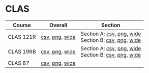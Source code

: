 # CLAS

| Course | Overall | Section |
| ------ | ------- | ------- |
| CLAS 121R | [csv](https://github.com/UCSD-Historical-Enrollment-Data/2024Spring/blob/main/overall/CLAS%20121R.csv), [png](https://raw.githubusercontent.com/UCSD-Historical-Enrollment-Data/2024Spring/main/plot_overall/CLAS%20121R.png), [wide](https://raw.githubusercontent.com/UCSD-Historical-Enrollment-Data/2024Spring/main/plot_overall_wide/CLAS%20121R.png) | Section A: [csv](https://github.com/UCSD-Historical-Enrollment-Data/2024Spring/blob/main/section/CLAS%20121R_A.csv), [png](https://raw.githubusercontent.com/UCSD-Historical-Enrollment-Data/2024Spring/main/plot_section/CLAS%20121R_A.png), [wide](https://raw.githubusercontent.com/UCSD-Historical-Enrollment-Data/2024Spring/main/plot_section_wide/CLAS%20121R_A.png)<br>Section B: [csv](https://github.com/UCSD-Historical-Enrollment-Data/2024Spring/blob/main/section/CLAS%20121R_B.csv), [png](https://raw.githubusercontent.com/UCSD-Historical-Enrollment-Data/2024Spring/main/plot_section/CLAS%20121R_B.png), [wide](https://raw.githubusercontent.com/UCSD-Historical-Enrollment-Data/2024Spring/main/plot_section_wide/CLAS%20121R_B.png) |
| CLAS 196B | [csv](https://github.com/UCSD-Historical-Enrollment-Data/2024Spring/blob/main/overall/CLAS%20196B.csv), [png](https://raw.githubusercontent.com/UCSD-Historical-Enrollment-Data/2024Spring/main/plot_overall/CLAS%20196B.png), [wide](https://raw.githubusercontent.com/UCSD-Historical-Enrollment-Data/2024Spring/main/plot_overall_wide/CLAS%20196B.png) | Section A: [csv](https://github.com/UCSD-Historical-Enrollment-Data/2024Spring/blob/main/section/CLAS%20196B_A.csv), [png](https://raw.githubusercontent.com/UCSD-Historical-Enrollment-Data/2024Spring/main/plot_section/CLAS%20196B_A.png), [wide](https://raw.githubusercontent.com/UCSD-Historical-Enrollment-Data/2024Spring/main/plot_section_wide/CLAS%20196B_A.png)<br>Section B: [csv](https://github.com/UCSD-Historical-Enrollment-Data/2024Spring/blob/main/section/CLAS%20196B_B.csv), [png](https://raw.githubusercontent.com/UCSD-Historical-Enrollment-Data/2024Spring/main/plot_section/CLAS%20196B_B.png), [wide](https://raw.githubusercontent.com/UCSD-Historical-Enrollment-Data/2024Spring/main/plot_section_wide/CLAS%20196B_B.png) |
| CLAS 87 | [csv](https://github.com/UCSD-Historical-Enrollment-Data/2024Spring/blob/main/overall/CLAS%2087.csv), [png](https://raw.githubusercontent.com/UCSD-Historical-Enrollment-Data/2024Spring/main/plot_overall/CLAS%2087.png), [wide](https://raw.githubusercontent.com/UCSD-Historical-Enrollment-Data/2024Spring/main/plot_overall_wide/CLAS%2087.png) |  |
